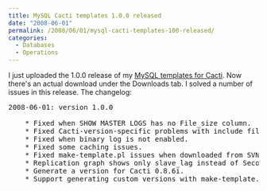 ```yaml
---
title: MySQL Cacti templates 1.0.0 released
date: "2008-06-01"
permalink: /2008/06/01/mysql-cacti-templates-100-released/
categories:
  - Databases
  - Operations
---
```

I just uploaded the 1.0.0 release of my [MySQL templates for Cacti][1]. Now there's an actual download under the Downloads tab. I solved a number of issues in this release. The changelog:

<pre>2008-06-01: version 1.0.0

	* Fixed when SHOW MASTER LOGS has no File_size column.
	* Fixed Cacti-version-specific problems with include files.
	* Fixed when binary log is not enabled.
	* Fixed some caching issues.
	* Fixed make-template.pl issues when downloaded from SVN.
	* Replication graph shows only slave_lag instead of Seconds_behind_master
	* Generate a version for Cacti 0.8.6i.
	* Support generating custom versions with make-template.pl.</pre>

 [1]: http://code.google.com/p/mysql-cacti-templates/
